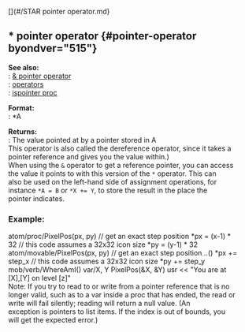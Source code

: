 []{#/STAR pointer operator.md}    
## \* pointer operator {#pointer-operator byondver="515"}    
**See also:**    
:   [& pointer operator](/operator/&/pointer)    
:   [operators](/operator)    
:   [ispointer proc](/proc/ispointer)    
<!-- -->    
**Format:**    
:   \*A    
<!-- -->    
**Returns:**    
:   The value pointed at by a pointer stored in A    
This operator is also called the dereference operator, since it takes a    
pointer reference and gives you the value within.)    
When using the `&` operator to get a reference pointer, you can access    
the value it points to with this version of the `*` operator. This can    
also be used on the left-hand side of assignment operations, for    
instance `*A = B` or `*X += Y`, to store the result in the place the    
pointer indicates.    
### Example:    
atom/proc/PixelPos(px, py) // get an exact step position \*px = (x-1) \*    
32 // this code assumes a 32x32 icon size \*py = (y-1) \* 32    
atom/movable/PixelPos(px, py) // get an exact step position ..() \*px +=    
step_x // this code assumes a 32x32 icon size \*py += step_y    
mob/verb/WhereAmI() var/X, Y PixelPos(&X, &Y) usr \<\< \"You are at    
\[X\],\[Y\] on level \[z\]\"    
Note: If you try to read to or write from a pointer reference that is no    
longer valid, such as to a var inside a proc that has ended, the read or    
write will fail silently; reading will return a null value. (An    
exception is pointers to list items. If the index is out of bounds, you    
will get the expected error.)  
